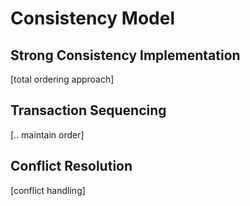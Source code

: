 # Consistency Model

## Strong Consistency Implementation
[total ordering approach]

## Transaction Sequencing
[.. maintain order]

## Conflict Resolution
[conflict handling]
